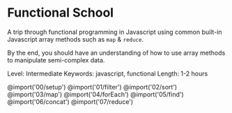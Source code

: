 # Functional School
A trip through functional programming in Javascript using common built-in Javascript array methods such as `map` & `reduce`.

By the end, you should have an understanding of how to use array methods to manipulate semi-complex data.

Level: Intermediate
Keywords: javascript, functional
Length: 1-2 hours


@import('00/setup')
@import('01/filter')
@import('02/sort')
@import('03/map')
@import('04/forEach')
@import('05/find')
@import('06/concat')
@import('07/reduce')
<!-- @import('08/challenge-1') -->
<!-- @import('09/challenge-2') -->
